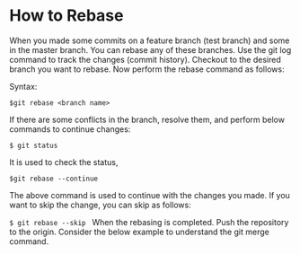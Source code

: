 # How to Rebase

When you made some commits on a feature branch (test branch) and some in the master branch. You can rebase any of these branches. Use the git log command to track the changes (commit history). Checkout to the desired branch you want to rebase. Now perform the rebase command as follows:

Syntax:

`$git rebase <branch name>`

If there are some conflicts in the branch, resolve them, and perform below commands to continue changes:

`$ git status `

It is used to check the status,

`$git rebase --continue`

The above command is used to continue with the changes you made. If you want to skip the change, you can skip as follows:

`$ git rebase --skip `
When the rebasing is completed. Push the repository to the origin. Consider the below example to understand the git merge command.
